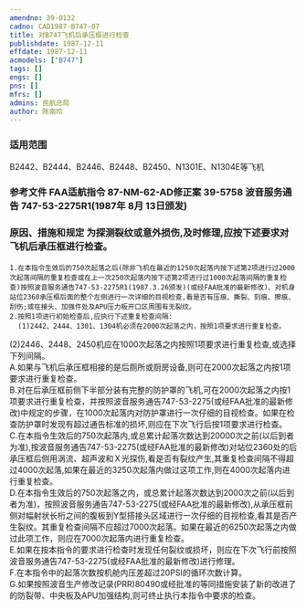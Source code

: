 ```yaml
---
amendno: 39-0132  
cadno: CAD1987-B747-07  
title: 对B747飞机后承压框进行检查  
publishdate: 1987-12-11  
effdate: 1987-12-11  
acmodels: ["B747"]  
tags: []  
engs: []  
pns: []  
mfrs: []  
admins: 民航总局  
author: 陈南玲  
---
```

  
### 适用范围  
B2442、B2444、B2446、B2448、B2450、N1301E、N1304E等飞机  
  
<!--more-->  
### 参考文件    FAA适航指令 87-NM-62-AD修正案 39-5758 波音服务通告 747-53-2275R1(1987年 8月 13日颁发)  
  
### 原因、措施和规定     为探测裂纹或意外损伤,及时修理,应按下述要求对飞机后承压框进行检查。  
    1.在本指令生效后的750次起落之后(除非飞机在最近的1250次起落内按下述第2项进行过2000次起落间隔的重复检查或在上一次250次起落内按下述第2项进行过1000次起落间隔的重复检查)按照波音服务通告747-53-2275R1(1987.3.26颁发)(或经FAA批准的最新修改)、对机身站位2360承压框后面的整个左侧进行一次详细的目视检查,看是否有压痕、撕裂、刻痕、擦痕、刮伤;或在接头、加强件处及APU压力板开口区周围有无裂纹。  
    2.按照1项进行初始检查后,应执行下述重复检查间隔:  
      (1)2442、2444、1301、1304机必须在2000次起落之内，按照1项要求进行重复检查。  
  
(2)2446、2448、2450机应在1000次起落之内按照1项要求进行重复检查,或选择下列间隔。  
         A.如果与飞机后承压框相接的是后厕所或厨房设备,则可在2000次起落之内按1项要求进行重复检查。  
B.对在后承压框前侧下半部分装有完整的防护罩的飞机,可在2000次起落之内按1项要求进行重复检查，并按照波音服务通告747-53-2275(或经FAA批准的最新修改)中规定的步骤，在1000次起落内对防护罩进行一次仔细的目视检查。如果在检查防护罩时发现有超过通告标准的损坏,则应在下次飞行后按1项要求进行检查。  
C.在本指令生效后的750次起落内,或总累计起落次数达到20000次之前(以后到者为准),按波音服务通告747-53-2275(或经FAA批准的最新修改)对站位2360处的后承压框后侧用涡流、超声波和Ｘ光探伤,看是否有裂纹产生,其重复检查间隔不得超过4000次起落,如果在最近的3250次起落内做过这项工作,则在4000次起落内进行重复检查。  
D.在本指令生效后的750次起落之内，或总累计起落次数达到2000次之前(以后到者为准)，按照波音服务通告747-53-2275(或经FAA批准的最新修改),从承压框前侧对幅射状长桁之间的腹板到Y型搭接头区域进行一次仔细的目视检查,看其是否产生裂纹。其重复检查间隔不应超过7000次起落。如果在最近的6250次起落之内做过此项工作，则应在7000次起落内进行重复检查。  
         E.如果在按本指令的要求进行检查时发现任何裂纹或损坏，则应在下次飞行前按照波音服务通告747-53-2275(或经FAA批准的最新修改)进行修理。  
F.在本指令中的起落次数按机舱内压差超过20PSI的循环次数计算。  
         G.如果按照波音生产修改记录(PRR)80490或经批准的等同措施安装了新的改进了的防裂带、中央板及APU加强结构,则可终止执行本指令中要求的检查。  
  
